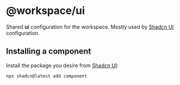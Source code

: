 # @workspace/ui

Shared **ui** configuration for the workspace. Mostly used by [Shadcn UI](https://ui.shadcn.com/docs) configuration.

## Installing a component

Install the package you desire from [Shadcn UI](https://ui.shadcn.com/docs):

```bash
npx shadcn@latest add component
```
